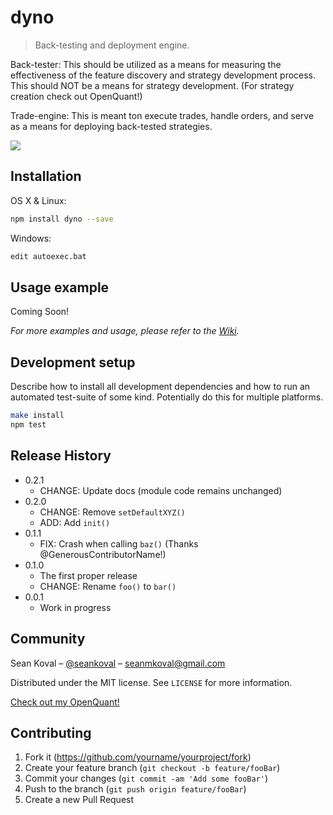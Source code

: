 # dyno
> Back-testing and deployment engine.

Back-tester:
    This should be utilized as a means for measuring the effectiveness
    of the feature discovery and strategy development process. This should
    NOT be a means for strategy development. (For strategy creation check out OpenQuant!)

Trade-engine:
    This is meant ton execute trades, handle orders, and serve as a means for
    deploying back-tested strategies.

![](header.png)

## Installation

OS X & Linux:

```sh
npm install dyno --save
```

Windows:

```sh
edit autoexec.bat
```

## Usage example

Coming Soon!

_For more examples and usage, please refer to the [Wiki][wiki]._

## Development setup

Describe how to install all development dependencies and how to run an automated test-suite of some kind. Potentially do this for multiple platforms.

```sh
make install
npm test
```

## Release History

* 0.2.1
    * CHANGE: Update docs (module code remains unchanged)
* 0.2.0
    * CHANGE: Remove `setDefaultXYZ()`
    * ADD: Add `init()`
* 0.1.1
    * FIX: Crash when calling `baz()` (Thanks @GenerousContributorName!)
* 0.1.0
    * The first proper release
    * CHANGE: Rename `foo()` to `bar()`
* 0.0.1
    * Work in progress

## Community

Sean Koval – [@seankoval](https://twitter.com/home?lang=en) – seanmkoval@gmail.com

Distributed under the MIT license. See ``LICENSE`` for more information.

[Check out my OpenQuant!](https://github.com/Open-Quant/openquant)

## Contributing

1. Fork it (<https://github.com/yourname/yourproject/fork>)
2. Create your feature branch (`git checkout -b feature/fooBar`)
3. Commit your changes (`git commit -am 'Add some fooBar'`)
4. Push to the branch (`git push origin feature/fooBar`)
5. Create a new Pull Request

<!-- Markdown link & img dfn's -->
[npm-image]: https://img.shields.io/npm/v/datadog-metrics.svg?style=flat-square
[npm-url]: https://npmjs.org/package/datadog-metrics
[npm-downloads]: https://img.shields.io/npm/dm/datadog-metrics.svg?style=flat-square
[travis-image]: https://img.shields.io/travis/dbader/node-datadog-metrics/master.svg?style=flat-square
[travis-url]: https://travis-ci.org/dbader/node-datadog-metrics
[wiki]: https://github.com/yourname/yourproject/wik
